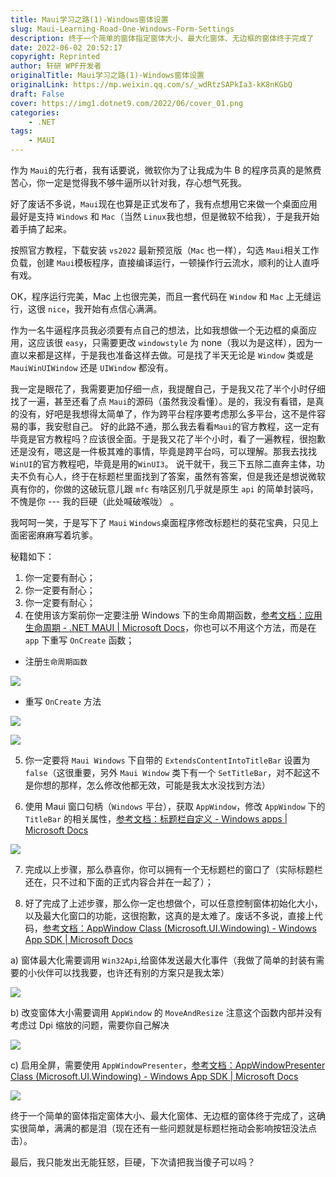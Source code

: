 ```yaml
---
title: Maui学习之路(1)-Windows窗体设置
slug: Maui-Learning-Road-One-Windows-Form-Settings
description: 终于一个简单的窗体指定窗体大小、最大化窗体、无边框的窗体终于完成了
date: 2022-06-02 20:52:17
copyright: Reprinted
author: 轩研 WPF开发者
originalTitle: Maui学习之路(1)-Windows窗体设置
originalLink: https://mp.weixin.qq.com/s/_wdRtzSAPkIa3-kK8nKGbQ
draft: False
cover: https://img1.dotnet9.com/2022/06/cover_01.png
categories:
    - .NET
tags: 
    - MAUI
---
```


作为 `Maui`的先行者，我有话要说，微软你为了让我成为牛 B 的程序员真的是煞费苦心，你一定是觉得我不够牛逼所以针对我，存心想气死我。

好了废话不多说，`Maui`现在也算是正式发布了，我有点想用它来做一个桌面应用最好是支持 `Windows` 和 `Mac`（当然 `Linux`我也想，但是微软不给我），于是我开始着手搞了起来。

按照官方教程，下载安装 `vs2022` 最新预览版（`Mac` 也一样），勾选 `Maui`相关工作负载，创建 `Maui`模板程序，直接编译运行，一顿操作行云流水，顺利的让人直呼有戏。

OK，程序运行完美，Mac 上也很完美，而且一套代码在 `Window` 和 `Mac` 上无缝运行，这很 `nice`，我开始有点信心满满。

作为一名牛逼程序员我必须要有点自己的想法，比如我想做一个无边框的桌面应用，这应该很 `easy`，只需要更改 `windowstyle` 为 none（我以为是这样），因为一直以来都是这样，于是我也准备这样去做。可是找了半天无论是 `Window` 类或是 `MauiWinUIWindow` 还是 `UIWindow` 都没有。

我一定是眼花了，我需要更加仔细一点，我提醒自己，于是我又花了半个小时仔细找了一遍，甚至还看了点 `Maui`的源码（虽然我没看懂）。是的，我没有看错，是真的没有，好吧是我想得太简单了，作为跨平台程序要考虑那么多平台，这不是件容易的事，我安慰自己。
好的此路不通，那么我去看看`Maui`的官方教程，这一定有毕竟是官方教程吗？应该很全面。于是我又花了半个小时，看了一遍教程，很抱歉还是没有，嗯这是一件极其难的事情，毕竟是跨平台吗，可以理解。那我去找找`WinUI`的官方教程吧，毕竟是用的`WinUI3`。
说干就干，我三下五除二直奔主体，功夫不负有心人，终于在标题栏里面找到了答案，虽然有答案，但是我还是想说微软真有你的，你做的这破玩意儿跟 `mfc` 有啥区别几乎就是原生 `api` 的简单封装吗，不愧是你 --- 我的巨硬（此处喊破喉咙） 。

我呵呵一笑，于是写下了 `Maui` `Windows`桌面程序修改标题栏的葵花宝典，只见上面密密麻麻写着坑爹。

秘籍如下：

1. 你一定要有耐心；
2. 你一定要有耐心；
3. 你一定要有耐心；
4. 在使用该方案前你一定要注册 Windows 下的生命周期函数，[参考文档：应用生命周期 - .NET MAUI | Microsoft Docs](https://docs.microsoft.com/zh-cn/dotnet/maui/fundamentals/app-lifecycle)，你也可以不用这个方法，而是在 `app` 下重写 `OnCreate` 函数；

- 注册`生命周期函数`

![](https://img1.dotnet9.com/2022/06/0101.png)

- 重写 `OnCreate` 方法

![](https://img1.dotnet9.com/2022/06/0102.png)

![](https://img1.dotnet9.com/2022/06/0103.png)

5. 你一定要将 `Maui Windows` 下自带的 `ExtendsContentIntoTitleBar` 设置为 `false`（这很重要，另外 `Maui Window` 类下有一个 `SetTitleBar`，对不起这不是你想的那样，怎么修改他都无效，可能是我太水没找到方法）

6. 使用 Maui 窗口句柄（`Windows` 平台），获取 `AppWindow`，修改 `AppWindow` 下的 `TitleBar` 的相关属性，[参考文档：标题栏自定义 - Windows apps | Microsoft Docs ](https://docs.microsoft.com/zh-cn/windows/apps/develop/title-bar?tabs=wasdk)

![](https://img1.dotnet9.com/2022/06/0104.png)

7. 完成以上步骤，那么恭喜你，你可以拥有一个无标题栏的窗口了（实际标题栏还在，只不过和下面的正式内容合并在一起了）；

8. 好了完成了上述步骤，那么你一定也想做个，可以任意控制窗体初始化大小，以及最大化窗口的功能，这很抱歉，这真的是太难了。废话不多说，直接上代码，[参考文档：AppWindow Class (Microsoft.UI.Windowing) - Windows App SDK | Microsoft Docs ](https://docs.microsoft.com/zh-CN/windows/windows-app-sdk/api/winrt/microsoft.ui.windowing.appwindow?view=windows-app-sdk-1.0)

a) 窗体最大化需要调用 `Win32Api`,给窗体发送最大化事件（我做了简单的封装有需要的小伙伴可以找我要，也许还有别的方案只是我太笨）

![](https://img1.dotnet9.com/2022/06/0105.png)

b) 改变窗体大小需要调用 `AppWindow` 的 `MoveAndResize` 注意这个函数内部并没有考虑过 Dpi 缩放的问题，需要你自己解决

![](https://img1.dotnet9.com/2022/06/0106.png)

c) 启用全屏，需要使用 `AppWindowPresenter`，[参考文档：AppWindowPresenter Class (Microsoft.UI.Windowing) - Windows App SDK | Microsoft Docs](https://docs.microsoft.com/zh-CN/windows/windows-app-sdk/api/winrt/microsoft.ui.windowing.appwindowpresenter?view=windows-app-sdk-1.0)

![](https://img1.dotnet9.com/2022/06/0107.png)

终于一个简单的窗体指定窗体大小、最大化窗体、无边框的窗体终于完成了，这确实很简单，满满的都是泪（现在还有一些问题就是标题栏拖动会影响按钮没法点击）。

最后，我只能发出无能狂怒，巨硬，下次请把我当傻子可以吗？

